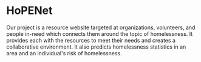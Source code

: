 # HoPENet
Our project is a resource website targeted at organizations, volunteers, and people in-need which connects them around the topic of homelessness. It provides each with the resources to meet their needs and creates a collaborative environment. It also predicts homelessness statistics in an area and an individual's risk of homelessness.
